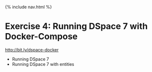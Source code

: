{% include nav.html %}
# Exercise 4: Running DSpace 7 with Docker-Compose

http://bit.ly/dspace-docker

- Running DSpace 7
- Running DSpace 7 with entities

